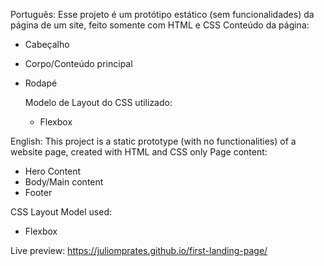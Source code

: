 Português: Esse projeto é um protótipo estático (sem funcionalidades) da página de um site, feito somente com HTML e CSS
Conteúdo da página:
- Cabeçalho
- Corpo/Conteúdo principal
- Rodapé

  Modelo de Layout do CSS utilizado:
  - Flexbox

English: This project is a static prototype (with no functionalities) of a website page, created with HTML and CSS only
Page content:
- Hero Content
- Body/Main content
- Footer

CSS Layout Model used: 
- Flexbox

Live preview: https://juliomprates.github.io/first-landing-page/
